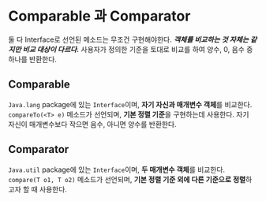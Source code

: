 # Comparable 과 Comparator

둘 다 Interface로 선언된 메소드는 무조건 구현해야한다. **_객체를 비교하는 것 자체는 같지만 비교 대상이 다르다._** 사용자가 정의한 기준을 토대로 비교를 하여 양수, 0, 음수 중 하나를 반환한다.

## Comparable

`Java.lang` package에 있는 `Interface`이며, **자기 자신과 매개변수 객체**를 비교한다. `compareTo(<T> e)` 메소드가 선언되며, **기본 정렬 기준**을 구현하는데 사용한다.
자기 자신이 매개변수보다 작으면 음수, 아니면 양수를 반환한다.

## Comparator

`Java.util` package에 있는 `Interface`이며, **두 매개변수 객체**를 비교한다. `compare(T o1, T o2)` 메소드가 선언되며, **기본 정렬 기준 외에 다른 기준으로 정렬**하고자 할 때 사용한다.
